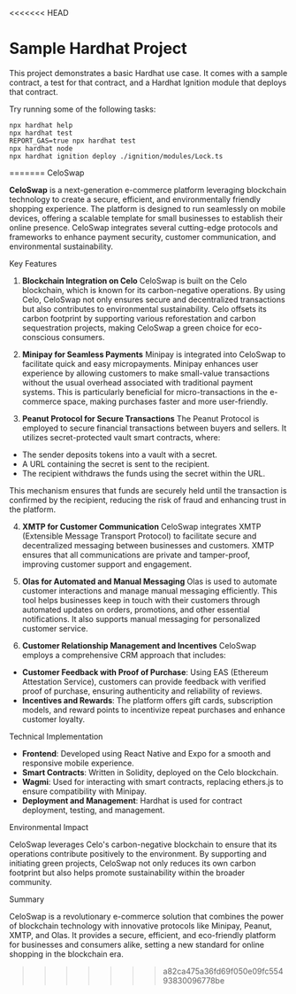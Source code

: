 <<<<<<< HEAD
# Sample Hardhat Project

This project demonstrates a basic Hardhat use case. It comes with a sample contract, a test for that contract, and a Hardhat Ignition module that deploys that contract.

Try running some of the following tasks:

```shell
npx hardhat help
npx hardhat test
REPORT_GAS=true npx hardhat test
npx hardhat node
npx hardhat ignition deploy ./ignition/modules/Lock.ts
```
=======
CeloSwap

**CeloSwap** is a next-generation e-commerce platform leveraging blockchain technology to create a secure, efficient, and environmentally friendly shopping experience. The platform is designed to run seamlessly on mobile devices, offering a scalable template for small businesses to establish their online presence. CeloSwap integrates several cutting-edge protocols and frameworks to enhance payment security, customer communication, and environmental sustainability.

Key Features

1. **Blockchain Integration on Celo**
CeloSwap is built on the Celo blockchain, which is known for its carbon-negative operations. By using Celo, CeloSwap not only ensures secure and decentralized transactions but also contributes to environmental sustainability. Celo offsets its carbon footprint by supporting various reforestation and carbon sequestration projects, making CeloSwap a green choice for eco-conscious consumers.

2. **Minipay for Seamless Payments**
Minipay is integrated into CeloSwap to facilitate quick and easy micropayments. Minipay enhances user experience by allowing customers to make small-value transactions without the usual overhead associated with traditional payment systems. This is particularly beneficial for micro-transactions in the e-commerce space, making purchases faster and more user-friendly.

3. **Peanut Protocol for Secure Transactions**
The Peanut Protocol is employed to secure financial transactions between buyers and sellers. It utilizes secret-protected vault smart contracts, where:
- The sender deposits tokens into a vault with a secret.
- A URL containing the secret is sent to the recipient.
- The recipient withdraws the funds using the secret within the URL.

This mechanism ensures that funds are securely held until the transaction is confirmed by the recipient, reducing the risk of fraud and enhancing trust in the platform.

4. **XMTP for Customer Communication**
CeloSwap integrates XMTP (Extensible Message Transport Protocol) to facilitate secure and decentralized messaging between businesses and customers. XMTP ensures that all communications are private and tamper-proof, improving customer support and engagement.

5. **Olas for Automated and Manual Messaging**
Olas is used to automate customer interactions and manage manual messaging efficiently. This tool helps businesses keep in touch with their customers through automated updates on orders, promotions, and other essential notifications. It also supports manual messaging for personalized customer service.

6. **Customer Relationship Management and Incentives**
CeloSwap employs a comprehensive CRM approach that includes:
- **Customer Feedback with Proof of Purchase**: Using EAS (Ethereum Attestation Service), customers can provide feedback with verified proof of purchase, ensuring authenticity and reliability of reviews.
- **Incentives and Rewards**: The platform offers gift cards, subscription models, and reward points to incentivize repeat purchases and enhance customer loyalty.

Technical Implementation

- **Frontend**: Developed using React Native and Expo for a smooth and responsive mobile experience.
- **Smart Contracts**: Written in Solidity, deployed on the Celo blockchain.
- **Wagmi**: Used for interacting with smart contracts, replacing ethers.js to ensure compatibility with Minipay.
- **Deployment and Management**: Hardhat is used for contract deployment, testing, and management.

Environmental Impact

CeloSwap leverages Celo's carbon-negative blockchain to ensure that its operations contribute positively to the environment. By supporting and initiating green projects, CeloSwap not only reduces its own carbon footprint but also helps promote sustainability within the broader community.

Summary

CeloSwap is a revolutionary e-commerce solution that combines the power of blockchain technology with innovative protocols like Minipay, Peanut, XMTP, and Olas. It provides a secure, efficient, and eco-friendly platform for businesses and consumers alike, setting a new standard for online shopping in the blockchain era.
>>>>>>> a82ca475a36fd69f050e09fc55493830096778be
